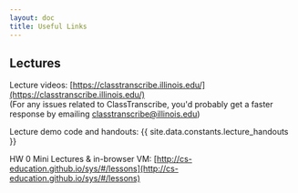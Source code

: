 ```yaml
---
layout: doc
title: Useful Links
---
```


## Lectures

Lecture videos: [https://classtranscribe.illinois.edu/](https://classtranscribe.illinois.edu/)  
(For any issues related to ClassTranscribe, you'd probably get a faster response by emailing [classtranscribe@illinois.edu](mailto:classtranscribe@illinois.edu))

Lecture demo code and handouts: {{ site.data.constants.lecture_handouts }}

HW 0 Mini Lectures & in-browser VM: [http://cs-education.github.io/sys/#/lessons](http://cs-education.github.io/sys/#/lessons)
